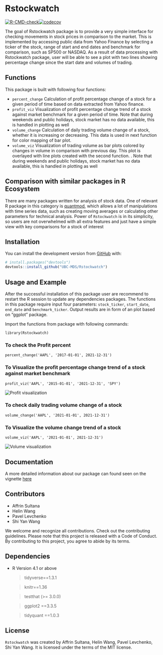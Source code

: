 
<!-- README.md is generated from README.Rmd. Please edit README.Rmd file -->

# Rstockwatch

<!-- badges: start -->

[![R-CMD-check](https://github.com/UBC-MDS/Rstockwatch/workflows/R-CMD-check/badge.svg)](https://github.com/UBC-MDS/Rstockwatch/actions)[![codecov](https://codecov.io/gh/UBC-MDS/Rstockwatch/branch/main/graph/badge.svg?token=ylGvMBscyC)](https://codecov.io/gh/UBC-MDS/Rstockwatch)

<!-- badges: end -->

The goal of Rstockwatch package is to provide a very simple interface
for checking movements in stock prices in comparison to the market. This
is implemented by accessing public data from Yahoo Finance by selecting
a ticker of the stock, range of start and end dates and benchmark for
comparison, such as SP500 or NASDAQ. As a result of data processing with
Rstockwatch package, user will be able to see a plot with two lines
showing percentage change since the start date and volumes of trading.

## Functions

This package is built with following four functions:  
- `percent_change` Calculation of profit percentage change of a stock
for a given period of time based on data extracted from Yahoo finance.  
- `profit_viz` Visualization of profit percentage change trend of a
stock against market benchmark for a given period of time. Note that
during weekends and public holidays, stock market has no data available,
this is handled in plotting as well  
- `volume_change` Calculation of daily trading volume change of a stock,
whether it is increasing or decreasing. This data is used in next
function for color mapping of bar plot.  
- `volume_viz` Visualization of trading volume as bar plots colored by
changes in volume in comparison with previous day. This plot is
overlayed with line plots created with the second function. . Note that
during weekends and public holidays, stock market has no data available,
this is handled in plotting as well

## Comparison with similar packages in R Ecosystem

There are many packages written for analysis of stock data. One of
relevant R package in this category is
[quantmod](https://cran.r-project.org/web/packages/quantmod), which
allows a lot of manipulations with time series data, such as creating
moving averages or calculating other parameters for technical analysis.
Power of `Rstockwatch` is in its simplicity, so users are not
overwhelmed with all extra features and just have a simple view with key
comparisons for a stock of interest

## Installation

You can install the development version from
[GitHub](https://github.com/UBC-MDS/Rstockwatch) with:

``` r
# install.packages("devtools")
devtools::install_github("UBC-MDS/Rstockwatch")
```

## Usage and Example

After the successful installation of this package user are recommend to
restart the R session to update any dependencies packages. The functions
in this package require input four parameters: `stock_ticker`,
`start_date`, `end_date` and `benchmark_ticker`. Output results are in
form of an plot based on “ggplot” package.

Import the functions from package with following commands:

    library(Rstockwatch)

### To check the Profit percent

    percent_change('AAPL', '2017-01-01', 2021-12-31')

### To Visualize the profit percentage change trend of a stock against market benchmark

    profit_viz('AAPL', '2015-01-01', '2021-12-31', 'SPY')

![Profit
visualization](https://github.com/UBC-MDS/Rstockwatch/blob/main/docs/reference/profit_viz-1.png)

### To check daily trading volume change of a stock

    volume_change('AAPL', '2021-01-01', 2021-12-31')

### To Visualize the volume change trend of a stock

    volume_viz('AAPL', '2021-01-01', 2021-12-31')

![Volume
visualization](https://github.com/UBC-MDS/Rstockwatch/blob/main/docs/reference/volume_viz-1.png)

## Documentation

A more detailed information about our package can found seen on the
vignette
[here](https://ubc-mds.github.io/Rstockwatch/articles/my-vignette.html)

## Contributors

-   Affrin Sultana
-   Helin Wang
-   Pavel Levchenko
-   Shi Yan Wang

We welcome and recognize all contributions. Check out the contributing
guidelines. Please note that this project is released with a Code of
Conduct. By contributing to this project, you agree to abide by its
terms.

## Dependencies

-   R Version 4.1 or above

    > tidyverse==1.3.1

    > knitr==1.36

    > testthat (>= 3.0.0)

    > ggplot2 ==3.3.5

    > tidyquant ==1.0.3

## License

`Rstockwatch` was created by Affrin Sultana, Helin Wang, Pavel
Levchenko, Shi Yan Wang. It is licensed under the terms of the MIT
license.
